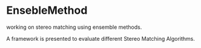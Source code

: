 # EnsebleMethod
working on stereo matching using ensemble methods.


A framework is presented to evaluate different Stereo Matching Algorithms.
